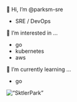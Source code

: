 👋 Hi, I’m @parksm-sre
- SRE / DevOps

👀 I’m interested in ...
- go
- kubernetes
- aws

🌱 I’m currently learning ...
- go

<p> <img align=“center” src="https://github-readme-stats.vercel.app/api?username=SktlerPark&show_icons=true&hide=stars,issues"
alt=“SktlerPark” /></p>
